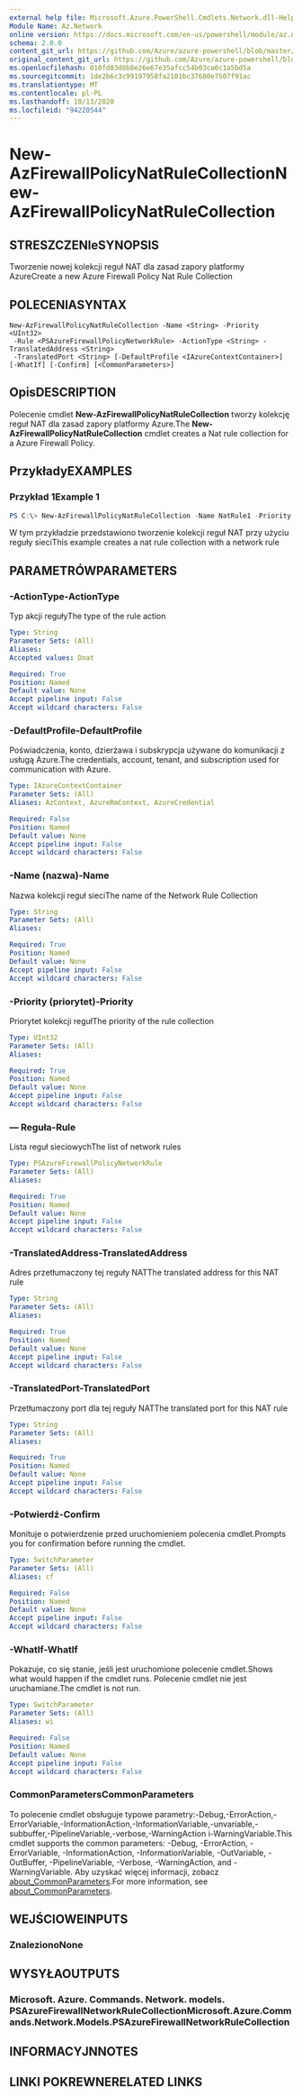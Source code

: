 ```yaml
---
external help file: Microsoft.Azure.PowerShell.Cmdlets.Network.dll-Help.xml
Module Name: Az.Network
online version: https://docs.microsoft.com/en-us/powershell/module/az.network/new-azfirewallpolicynatrulecollection
schema: 2.0.0
content_git_url: https://github.com/Azure/azure-powershell/blob/master/src/Network/Network/help/New-AzFirewallPolicyNatRuleCollection.md
original_content_git_url: https://github.com/Azure/azure-powershell/blob/master/src/Network/Network/help/New-AzFirewallPolicyNatRuleCollection.md
ms.openlocfilehash: 010fd83d8b8e26e67e35afcc54b03ca0c1a5bd5a
ms.sourcegitcommit: 1de2b6c3c99197958fa2101bc37680e7507f91ac
ms.translationtype: MT
ms.contentlocale: pl-PL
ms.lasthandoff: 10/13/2020
ms.locfileid: "94220544"
---
```

# <span data-ttu-id="3d4df-101">New-AzFirewallPolicyNatRuleCollection</span><span class="sxs-lookup"><span data-stu-id="3d4df-101">New-AzFirewallPolicyNatRuleCollection</span></span>

## <span data-ttu-id="3d4df-102">STRESZCZENIe</span><span class="sxs-lookup"><span data-stu-id="3d4df-102">SYNOPSIS</span></span>
<span data-ttu-id="3d4df-103">Tworzenie nowej kolekcji reguł NAT dla zasad zapory platformy Azure</span><span class="sxs-lookup"><span data-stu-id="3d4df-103">Create a new Azure Firewall Policy Nat Rule Collection</span></span>

## <span data-ttu-id="3d4df-104">POLECENIA</span><span class="sxs-lookup"><span data-stu-id="3d4df-104">SYNTAX</span></span>

```
New-AzFirewallPolicyNatRuleCollection -Name <String> -Priority <UInt32>
 -Rule <PSAzureFirewallPolicyNetworkRule> -ActionType <String> -TranslatedAddress <String>
 -TranslatedPort <String> [-DefaultProfile <IAzureContextContainer>] [-WhatIf] [-Confirm] [<CommonParameters>]
```

## <span data-ttu-id="3d4df-105">Opis</span><span class="sxs-lookup"><span data-stu-id="3d4df-105">DESCRIPTION</span></span>
<span data-ttu-id="3d4df-106">Polecenie cmdlet **New-AzFirewallPolicyNatRuleCollection** tworzy kolekcję reguł NAT dla zasad zapory platformy Azure.</span><span class="sxs-lookup"><span data-stu-id="3d4df-106">The **New-AzFirewallPolicyNatRuleCollection** cmdlet creates a Nat rule collection for a Azure Firewall Policy.</span></span>

## <span data-ttu-id="3d4df-107">Przykłady</span><span class="sxs-lookup"><span data-stu-id="3d4df-107">EXAMPLES</span></span>

### <span data-ttu-id="3d4df-108">Przykład 1</span><span class="sxs-lookup"><span data-stu-id="3d4df-108">Example 1</span></span>
```powershell
PS C:\> New-AzFirewallPolicyNatRuleCollection -Name NatRule1 -Priority 200 -Rule $netRule1 -ActionType "Dnat" -TranslatedAddress "192.168.0.1" -TranslatedPort "100"
```

<span data-ttu-id="3d4df-109">W tym przykładzie przedstawiono tworzenie kolekcji reguł NAT przy użyciu reguły sieci</span><span class="sxs-lookup"><span data-stu-id="3d4df-109">This example creates a nat rule collection with a network rule</span></span>

## <span data-ttu-id="3d4df-110">PARAMETRÓW</span><span class="sxs-lookup"><span data-stu-id="3d4df-110">PARAMETERS</span></span>

### <span data-ttu-id="3d4df-111">-ActionType</span><span class="sxs-lookup"><span data-stu-id="3d4df-111">-ActionType</span></span>
<span data-ttu-id="3d4df-112">Typ akcji reguły</span><span class="sxs-lookup"><span data-stu-id="3d4df-112">The type of the rule action</span></span>

```yaml
Type: String
Parameter Sets: (All)
Aliases:
Accepted values: Dnat

Required: True
Position: Named
Default value: None
Accept pipeline input: False
Accept wildcard characters: False
```

### <span data-ttu-id="3d4df-113">-DefaultProfile</span><span class="sxs-lookup"><span data-stu-id="3d4df-113">-DefaultProfile</span></span>
<span data-ttu-id="3d4df-114">Poświadczenia, konto, dzierżawa i subskrypcja używane do komunikacji z usługą Azure.</span><span class="sxs-lookup"><span data-stu-id="3d4df-114">The credentials, account, tenant, and subscription used for communication with Azure.</span></span>

```yaml
Type: IAzureContextContainer
Parameter Sets: (All)
Aliases: AzContext, AzureRmContext, AzureCredential

Required: False
Position: Named
Default value: None
Accept pipeline input: False
Accept wildcard characters: False
```

### <span data-ttu-id="3d4df-115">-Name (nazwa)</span><span class="sxs-lookup"><span data-stu-id="3d4df-115">-Name</span></span>
<span data-ttu-id="3d4df-116">Nazwa kolekcji reguł sieci</span><span class="sxs-lookup"><span data-stu-id="3d4df-116">The name of the Network Rule Collection</span></span>

```yaml
Type: String
Parameter Sets: (All)
Aliases:

Required: True
Position: Named
Default value: None
Accept pipeline input: False
Accept wildcard characters: False
```

### <span data-ttu-id="3d4df-117">-Priority (priorytet)</span><span class="sxs-lookup"><span data-stu-id="3d4df-117">-Priority</span></span>
<span data-ttu-id="3d4df-118">Priorytet kolekcji reguł</span><span class="sxs-lookup"><span data-stu-id="3d4df-118">The priority of the rule collection</span></span>

```yaml
Type: UInt32
Parameter Sets: (All)
Aliases:

Required: True
Position: Named
Default value: None
Accept pipeline input: False
Accept wildcard characters: False
```

### <span data-ttu-id="3d4df-119">— Reguła</span><span class="sxs-lookup"><span data-stu-id="3d4df-119">-Rule</span></span>
<span data-ttu-id="3d4df-120">Lista reguł sieciowych</span><span class="sxs-lookup"><span data-stu-id="3d4df-120">The list of network rules</span></span>

```yaml
Type: PSAzureFirewallPolicyNetworkRule
Parameter Sets: (All)
Aliases:

Required: True
Position: Named
Default value: None
Accept pipeline input: False
Accept wildcard characters: False
```

### <span data-ttu-id="3d4df-121">-TranslatedAddress</span><span class="sxs-lookup"><span data-stu-id="3d4df-121">-TranslatedAddress</span></span>
<span data-ttu-id="3d4df-122">Adres przetłumaczony tej reguły NAT</span><span class="sxs-lookup"><span data-stu-id="3d4df-122">The translated address for this NAT rule</span></span>

```yaml
Type: String
Parameter Sets: (All)
Aliases:

Required: True
Position: Named
Default value: None
Accept pipeline input: False
Accept wildcard characters: False
```

### <span data-ttu-id="3d4df-123">-TranslatedPort</span><span class="sxs-lookup"><span data-stu-id="3d4df-123">-TranslatedPort</span></span>
<span data-ttu-id="3d4df-124">Przetłumaczony port dla tej reguły NAT</span><span class="sxs-lookup"><span data-stu-id="3d4df-124">The translated port for this NAT rule</span></span>

```yaml
Type: String
Parameter Sets: (All)
Aliases:

Required: True
Position: Named
Default value: None
Accept pipeline input: False
Accept wildcard characters: False
```

### <span data-ttu-id="3d4df-125">-Potwierdź</span><span class="sxs-lookup"><span data-stu-id="3d4df-125">-Confirm</span></span>
<span data-ttu-id="3d4df-126">Monituje o potwierdzenie przed uruchomieniem polecenia cmdlet.</span><span class="sxs-lookup"><span data-stu-id="3d4df-126">Prompts you for confirmation before running the cmdlet.</span></span>

```yaml
Type: SwitchParameter
Parameter Sets: (All)
Aliases: cf

Required: False
Position: Named
Default value: None
Accept pipeline input: False
Accept wildcard characters: False
```

### <span data-ttu-id="3d4df-127">-WhatIf</span><span class="sxs-lookup"><span data-stu-id="3d4df-127">-WhatIf</span></span>
<span data-ttu-id="3d4df-128">Pokazuje, co się stanie, jeśli jest uruchomione polecenie cmdlet.</span><span class="sxs-lookup"><span data-stu-id="3d4df-128">Shows what would happen if the cmdlet runs.</span></span>
<span data-ttu-id="3d4df-129">Polecenie cmdlet nie jest uruchamiane.</span><span class="sxs-lookup"><span data-stu-id="3d4df-129">The cmdlet is not run.</span></span>

```yaml
Type: SwitchParameter
Parameter Sets: (All)
Aliases: wi

Required: False
Position: Named
Default value: None
Accept pipeline input: False
Accept wildcard characters: False
```

### <span data-ttu-id="3d4df-130">CommonParameters</span><span class="sxs-lookup"><span data-stu-id="3d4df-130">CommonParameters</span></span>
<span data-ttu-id="3d4df-131">To polecenie cmdlet obsługuje typowe parametry:-Debug,-ErrorAction,-ErrorVariable,-InformationAction,-InformationVariable,-unvariable,-subbuffer,-PipelineVariable,-verbose,-WarningAction i-WarningVariable.</span><span class="sxs-lookup"><span data-stu-id="3d4df-131">This cmdlet supports the common parameters: -Debug, -ErrorAction, -ErrorVariable, -InformationAction, -InformationVariable, -OutVariable, -OutBuffer, -PipelineVariable, -Verbose, -WarningAction, and -WarningVariable.</span></span> <span data-ttu-id="3d4df-132">Aby uzyskać więcej informacji, zobacz [about_CommonParameters](http://go.microsoft.com/fwlink/?LinkID=113216).</span><span class="sxs-lookup"><span data-stu-id="3d4df-132">For more information, see [about_CommonParameters](http://go.microsoft.com/fwlink/?LinkID=113216).</span></span>

## <span data-ttu-id="3d4df-133">WEJŚCIOWE</span><span class="sxs-lookup"><span data-stu-id="3d4df-133">INPUTS</span></span>

### <span data-ttu-id="3d4df-134">Znaleziono</span><span class="sxs-lookup"><span data-stu-id="3d4df-134">None</span></span>

## <span data-ttu-id="3d4df-135">WYSYŁA</span><span class="sxs-lookup"><span data-stu-id="3d4df-135">OUTPUTS</span></span>

### <span data-ttu-id="3d4df-136">Microsoft. Azure. Commands. Network. models. PSAzureFirewallNetworkRuleCollection</span><span class="sxs-lookup"><span data-stu-id="3d4df-136">Microsoft.Azure.Commands.Network.Models.PSAzureFirewallNetworkRuleCollection</span></span>

## <span data-ttu-id="3d4df-137">INFORMACYJN</span><span class="sxs-lookup"><span data-stu-id="3d4df-137">NOTES</span></span>

## <span data-ttu-id="3d4df-138">LINKI POKREWNE</span><span class="sxs-lookup"><span data-stu-id="3d4df-138">RELATED LINKS</span></span>
